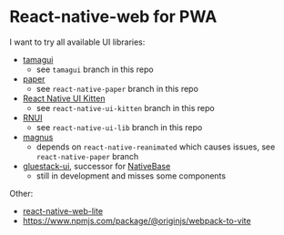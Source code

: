 # React-native-web for PWA

I want to try all available UI libraries:

- [tamagui](https://tamagui.dev/)
  - see `tamagui` branch in this repo
- [paper](https://reactnativepaper.com/)
  - see `react-native-paper` branch in this repo
- [React Native UI Kitten](https://akveo.github.io/react-native-ui-kitten/docs/guides/running-on-the-web#existing-expo-applications)
  - see `react-native-ui-kitten` branch in this repo
- [RNUI](https://wix.github.io/react-native-ui-lib/)
  - see `react-native-ui-lib` branch in this repo
- [magnus](https://magnus-ui.com/)
  - depends on `react-native-reanimated` which causes issues, see `react-native-paper` branch
- [gluestack-ui](https://ui.gluestack.io/), successor for [NativeBase](https://nativebase.io/)
  - still in development and misses some components

Other:

- [react-native-web-lite](https://github.com/tamagui/tamagui/tree/master/packages/react-native-web-lite)
- https://www.npmjs.com/package/@originjs/webpack-to-vite
